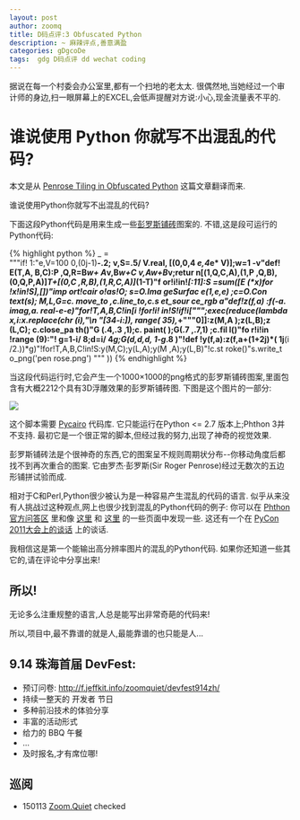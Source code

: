 ```yaml
---
layout: post
author: zoomq
title: D码点评:3 Obfuscated Python 
description: ~ 麻辣评点,善意满盈
categories: gDgcoDe
tags:  gdg D码点评 dd wechat coding
---
```


据说在每一个村委会办公室里,都有一个扫地的老太太. 很偶然地,当她经过一个审计师的身边,扫一眼屏幕上的EXCEL,会低声提醒对方说:小心,现金流量表不平的. 



# 谁说使用 Python 你就写不出混乱的代码?



本文是从 [Penrose Tiling in Obfuscated Python](http://preshing.com/20110822/penrose-tiling-in-obfuscated-python)
这篇文章翻译而来. 

谁说使用Python你就写不出混乱的代码?

<!--more-->

下面这段Python代码是用来生成一些[彭罗斯铺砖](http://en.wikipedia.org/wiki/Penrose_tiling)图案的. 不错,这是段可运行的Python代码:

{% highlight python %}
_                                 =\
                                """if!
                              1:"e,V=100
                            0,(0j-1)**-.2;
                           v,S=.5/  V.real,
                         [(0,0,4      *e,4*e*
                       V)];w=1          -v"def!
                      E(T,A,              B,C):P
                  ,Q,R=B*w+                A*v,B*w+C
            *v,A*w+B*v;retur              n[(1,Q,C,A),(1,P
     ,Q,B),(0,Q,P,A)]*T+[(0,C            ,R,B),(1,R,C,A)]*(1-T)"f
or!i!in!_[:11]:S       =sum([E          (*x)for       !x!in!S],[])"imp
  ort!cair               o!as!O;      s=O.Ima               geSurfac
   e(1,e,e)               ;c=O.Con  text(s);               M,L,G=c.
     move_to                ,c.line_to,c.s                et_sour
       ce_rgb                a"def!z(f,a)                :f(-a.
        imag,a.       real-e-e)"for!T,A,B,C!in[i       !for!i!
          in!S!if!i[""";exec(reduce(lambda x,i:x.replace(chr
           (i),"\n "[34-i:]),   range(   35),_+"""0]]:z(M,A
             );z(L,B);z         (L,C);         c.close_pa
             th()"G             (.4,.3             ,1);c.
             paint(             );G(.7             ,.7,1)
             ;c.fil             l()"fo             r!i!in
             !range             (9):"!             g=1-i/
             8;d=i/          4*g;G(d,d,d,          1-g*.8
             )"!def     !y(f,a):z(f,a+(1+2j)*(     1j**(i
             /2.))*g)"!for!T,A,B,C!in!S:y(M,C);y(L,A);y(M
             ,A);y(L,B)"!c.st            roke()"s.write_t
             o_png('pen                        rose.png')
             """                                       ))
{% endhighlight %}

当这段代码运行时,它会产生一个1000×1000的png格式的彭罗斯铺砖图案,里面包含有大概2212个具有3D浮雕效果的彭罗斯铺砖图. 下图是这个图片的一部分:

![](http://zoomq.qiniudn.com/ZHGDG/wechat/130910-dd3-penrose-cropped.jpg)

这个脚本需要 [Pycairo](http://cairographics.org/pycairo/) 代码库. 它只能运行在Python <= 2.7 版本上;Phthon 3并不支持. 最初它是一个很正常的脚本,但经过我的努力,出现了神奇的视觉效果. 

彭罗斯铺砖法是个很神奇的东西,它的图案呈不规则周期状分布--你移动角度后都找不到再次重合的图案. 它由罗杰·彭罗斯(Sir Roger Penrose)经过无数次的五边形铺拼试验而成. 

相对于C和Perl,Python很少被认为是一种容易产生混乱的代码的语言. 似乎从来没有人挑战过这种观点,网上也很少找到混乱的Python代码的例子:
你可以在 [Phthon官方问答区](http://docs.python.org/faq/programming.html#is-it-possible-to-write-obfuscated-one-liners-in-python) 里和像 
[这里](http://p-nand-q.com/python/obfuscated_python.html)
和 
[这里](http://c2.com/cgi/wiki?ObfuscatedPython)
的一些页面中发现一些. 这还有一个在
[PyCon 2011大会上的谈话](http://pycon.tv/video/46/)
上的谈话. 

我相信这是第一个能输出高分辨率图片的混乱的Python代码. 如果你还知道一些其它的,请在评论中分享出来!


## 所以!
无论多么注重规整的语言,人总是能写出非常奇葩的代码来!

所以,项目中,最不靠谱的就是人,最能靠谱的也只能是人...




## 9.14 珠海首届 DevFest:

- 预订问卷: http://f.jeffkit.info/zoomquiet/devfest914zh/     
- 持续一整天的 开发者 节日
- 多种前沿技术的体验分享
- 丰富的活动形式
- 给力的 BBQ 午餐
- ... 
- 及时报名,才有席位哪!




## 巡阅
- 150113 [Zoom.Quiet](http://zoomquiet.io/) checked



